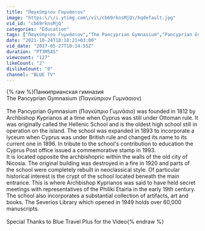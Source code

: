 ```yaml
---
title: "Παγκύπριον Γυμνάσιον"
image: "https:\/\/i.ytimg.com\/vi\/cb69rknsMjQ\/hqdefault.jpg"
vid_id: "cb69rknsMjQ"
categories: "Education"
tags: ["Παγκύπριον Γυμνάσιον","The Pancyprian Gymnasium","Pancyprian Gymnasium"]
date: "2021-10-24T18:18:21+03:00"
vid_date: "2017-05-27T10:14:55Z"
duration: "PT3M54S"
viewcount: "127"
likeCount: "2"
dislikeCount: "0"
channel: "BLUE TV"
---
```

{% raw %}Панкиприанская гимназия<br />The Pancyprian Gymnasium (Παγκύπριον Γυμνάσιον)<br /><br />The Pancyprian Gymnasium (Παγκύπριο Γυμνάσιο) was founded in 1812 by Archbishop Kyprianos at a time when Cyprus was still under Ottoman rule. It was originally called the Hellenic School and is the oldest high school still in operation on the island. The school was expanded in 1893 to incorporate a lyceum when Cyprus was under British rule and changed its name to its current one in 1896. In tribute to the school's contribution to education the Cyprus Post office issued a commemorative stamp in 1993.<br />It is located opposite the archbishopric within the walls of the old city of Nicosia. The original building was destroyed in a fire in 1920 and parts of the school were completely rebuilt in neoclassical style. Of particular historical interest is the crypt of the school located beneath the main entrance. This is where Archbishop Kyprianos was said to have held secret meetings with representatives of the Philiki Etairia in the early 19th century. The school also incorporates a substantial collection of artifacts, art and books. The Severios Library which opened in 1949 holds over 60,000 manuscripts.<br /><br />Special Thanks to Blue Travel Plus for the Video{% endraw %}
